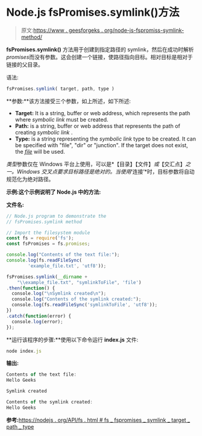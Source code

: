 # Node.js fsPromises.symlink()方法

> 原文:[https://www . geesforgeks . org/node-js-fspromiss-symlink-method/](https://www.geeksforgeeks.org/node-js-fspromises-symlink-method/)

**fsPromises.symlink()** 方法用于创建到指定路径的 symlink，然后在成功时解析*promises*而没有参数。这会创建一个链接，使路径指向目标。相对目标是相对于链接的父目录。

语法:

```js
fsPromises.symlink( target, path, type )
```

**参数:**该方法接受三个参数，如上所述，如下所述:

*   **Target:** It is a string, buffer or web address, which represents the path where *symbolic link* must be created.
*   **Path:** is a string, buffer or web address that represents the path of creating *symbolic link* .
*   **Type:** is a string representing the *symbolic link* type to be created. It can be specified with "file", "dir" or "junction". If the target does not exist, the *<u>file</u>* will be used.

*类型*参数仅在 Windows 平台上使用，可以是*【目录】【文件】*或*【交汇点】*之一。Windows 交叉点要求目标路径是绝对的。当使用*‘连接’*时，目标参数将自动规范化为绝对路径。

**示例:**这个示例说明了 Node.js 中的**方法:**

**文件名:**

```js
// Node.js program to demonstrate the 
// fsPromises.symlink method 

// Import the filesystem module 
const fs = require('fs'); 
const fsPromises = fs.promises;

console.log("Contents of the text file:"); 
console.log(fs.readFileSync(
        'example_file.txt', 'utf8')); 

fsPromises.symlink(__dirname + 
    "\\example_file.txt", "symlinkToFile", 'file') 
.then(function() {
  console.log("\nSymlink created\n"); 
  console.log("Contents of the symlink created:"); 
  console.log(fs.readFileSync('symlinkToFile', 'utf8')); 
})
.catch(function(error) {
  console.log(error);
});
```

**运行该程序的步骤:**使用以下命令运行 **index.js** 文件:

```js
node index.js
```

**输出:**

```js
Contents of the text file:
Hello Geeks

Symlink created

Contents of the symlink created:
Hello Geeks

```

**参考:**[https://nodejs . org/API/fs . html # fs _ fspromises _ symlink _ target _ path _ type](https://nodejs.org/api/fs.html#fs_fspromises_symlink_target_path_type)